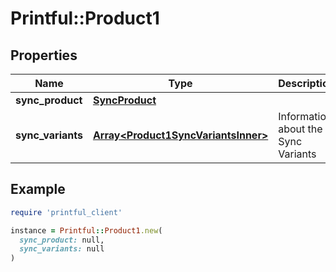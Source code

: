 # Printful::Product1

## Properties

| Name | Type | Description | Notes |
| ---- | ---- | ----------- | ----- |
| **sync_product** | [**SyncProduct**](SyncProduct.md) |  |  |
| **sync_variants** | [**Array&lt;Product1SyncVariantsInner&gt;**](Product1SyncVariantsInner.md) | Information about the Sync Variants |  |

## Example

```ruby
require 'printful_client'

instance = Printful::Product1.new(
  sync_product: null,
  sync_variants: null
)
```

